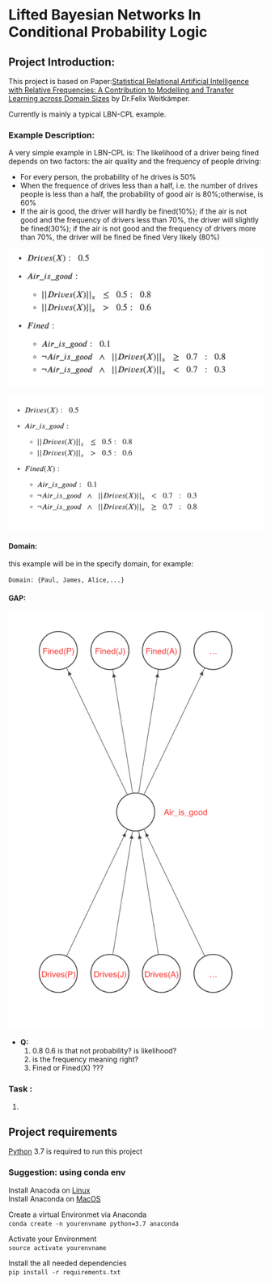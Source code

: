 # Lifted Bayesian Networks In Conditional Probability Logic
## Project Introduction:
This project is based on Paper:[Statistical Relational Artificial Intelligence with Relative Frequencies: A Contribution to Modelling and Transfer Learning across Domain Sizes](https://epub.ub.uni-muenchen.de/76444/) by Dr.Felix Weitkämper.

 Currently is mainly a typical LBN-CPL example.
### Example Description:
A very simple example in LBN-CPL is:
The likelihood of a driver being fined depends on two factors:
the air quality and the  frequency of people driving:
* For every person, the probability of he drives is 50%
* When the frequence of drives less than a half, i.e. the number of drives people is less than a half, the probability of good air is 80%;otherwise, is 60%
* If the air is good, the driver will hardly be fined(10%); if the air is not good and the frequency of drivers less than 70%, the driver will slightly be fined(30%); if the air is not good and the frequency of drivers more than 70%, the driver will be fined be fined Very likely (80%)

![](examples/formulas_v1.png)


![](examples/formulas_v2.png)

#### Domain:
this example will be in the specify domain, for example:

``Domain: {Paul, James, Alice,...}``

#### GAP:

![](examples/GAP.png)

* **Q:**
    1. 0.8 0.6 is that not probability? is likelihood?
    2. is the frequency meaning right?
    3. Fined or Fined(X) ???





### Task :
1.
## Project requirements

[Python](https://www.python.org/downloads/) 3.7 is required to run this project
### Suggestion: using conda env
Install Anacoda on [Linux](https://docs.anaconda.com/anaconda/install/linux/)\
Install Anaconda on [MacOS](https://docs.anaconda.com/anaconda/install/mac-os/)

Create a virtual Environmet via Anaconda\
`conda create -n yourenvname python=3.7 anaconda`

Activate your Environment\
`source activate yourenvname`

Install the all needed dependencies\
`pip install -r requirements.txt`


